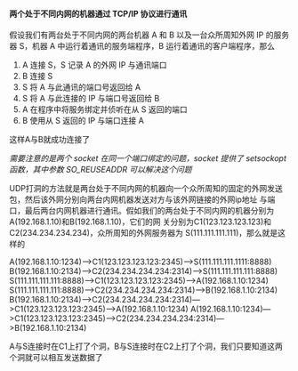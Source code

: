 #### 两个处于不同内网的机器通过 TCP/IP 协议进行通讯

假设我们有两台处于不同内网的两台机器 A 和 B 以及一台众所周知外网 IP 的服务器 S，机器 A 中运行着通讯的服务端程序，B 运行着通讯的客户端程序，那么

1. A 连接 S，S 记录 A 的外网 IP 与通讯端口
2. B 连接 S
3. S 将 A 与此通讯的端口号返回给 A
4. S 将 A 与此连接的 IP 与端口号返回给 B
5. A 在程序中将服务绑定并侦听在从 S 返回的端口
6. B 使用从 S 返回的 IP 与端口连接 A

这样A与B就成功连接了

*需要注意的是两个 socket 在同一个端口绑定的问题，socket 提供了 setsockopt 函数，其中参数 SO_REUSEADDR 可以解决这个问题*



UDP打洞的方法就是两台处于不同内网的机器向一个众所周知的固定的外网发送包，然后该外网分别向两台内网机器发送对方与该外网链接的外网ip地址 与端口，最后两台内网机器进行通讯。假如我们的两台处于不同内网的机器分别为A(192.168.1.10)和B(192.168.1.10)，它们的网 关分别为C1(123.123.123.123)和C2(234.234.234.234)，众所周知的外网服务器为 S(111.111.111.111)，那么就是这样的

A(192.168.1.10:1234)—>C1(123.123.123.123:2345)—>S(111.111.111.1111:8888)
B(192.168.1.10:2134)—>C2(234.234.234.234:2314)—>S(111.111.111.111:8888)
S(111.111.111.111:8888)—>C1(123.123.123.123:2345)—>A(192.168.1.10:1234)
S(111.111.111.111:8888)—>C2(234.234.234.234:2314)—>B(192.168.1.10:2134)
B(192.168.1.10:2134)—>C2(234.234.234.234:2314)—>C1(123.123.123.123:2345)—>A(192.168.1.10:1234)
A(192.168.1.10:1234)—>C1(123.123.123.123:2345)—>C2(234.234.234.234:2314)—>B(192.168.1.10:2134)

A与S连接时在C1上打了个洞，B与S连接时在C2上打了个洞，我们只要知道这两个洞就可以相互发送数据了